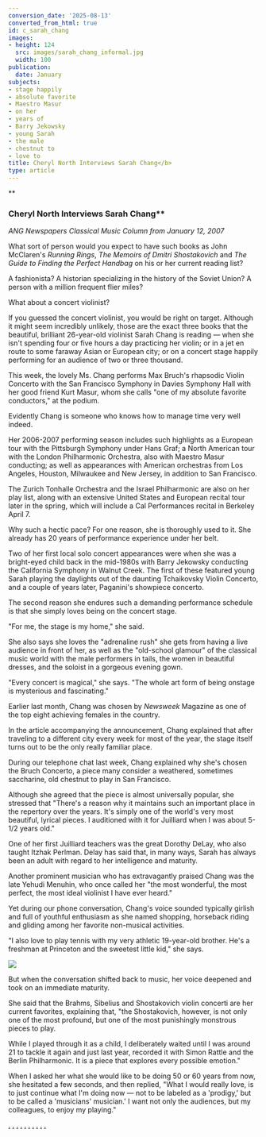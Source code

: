 ```yaml
---
conversion_date: '2025-08-13'
converted_from_html: true
id: c_sarah_chang
images:
- height: 124
  src: images/sarah_chang_informal.jpg
  width: 100
publication:
  date: January
subjects:
- stage happily
- absolute favorite
- Maestro Masur
- on her
- years of
- Barry Jekowsky
- young Sarah
- the male
- chestnut to
- love to
title: Cheryl North Interviews Sarah Chang</b>
type: article
---
```


**
### Cheryl North Interviews Sarah Chang**

*ANG Newspapers Classical Music
 Column from January 12, 2007*

What sort of person would you expect to have such books as John McClaren's *Running Rings*, *The Memoirs of Dmitri Shostakovich* and *The Guide to Finding the Perfect Handbag* on his or her current reading list?

 A fashionista? A historian specializing in the history of the Soviet Union? A person with a million frequent flier miles?

 What about a concert violinist?

 If you guessed the concert violinist, you would be right on target. Although it might seem incredibly unlikely, those are the exact three books that the beautiful, brilliant 26-year-old violinist Sarah Chang is reading — when she isn't spending four or five hours a day practicing her violin; or in a jet en route to some faraway Asian or European city; or on a concert stage happily performing for an audience of two or three thousand.

 This week, the lovely Ms. Chang performs Max Bruch's rhapsodic Violin Concerto with the San Francisco Symphony in Davies Symphony Hall with her good friend Kurt Masur, whom she calls "one of my absolute favorite conductors," at the podium.

 Evidently Chang is someone who knows how to manage time very well indeed.

 Her 2006-2007 performing season includes such highlights as a European tour with the Pittsburgh Symphony under Hans Graf; a North American tour with the London Philharmonic Orchestra, also with Maestro Masur conducting; as well as appearances with American orchestras from Los Angeles, Houston, Milwaukee and New Jersey, in addition to San Francisco.

 The Zurich Tonhalle Orchestra and the Israel Philharmonic are also on her play list, along with an extensive United States and European recital tour later in the spring, which will include a Cal Performances recital in Berkeley April 7.

 Why such a hectic pace? For one reason, she is thoroughly used to it. She already has 20 years of performance experience under her belt.

 Two of her first local solo concert appearances were when she was a bright-eyed child back in the mid-1980s with Barry Jekowsky conducting the California Symphony in Walnut Creek. The first of these featured young Sarah playing the daylights out of the daunting Tchaikovsky Violin Concerto, and a couple of years later, Paganini's showpiece concerto.

 The second reason she endures such a demanding performance schedule is that she simply loves being on the concert stage.

 "For me, the stage is my home," she said.

 She also says she loves the "adrenaline rush" she gets from having a live audience in front of her, as well as the "old-school glamour" of the classical music world with the male performers in tails, the women in beautiful dresses, and the soloist in a gorgeous evening gown.

 "Every concert is magical," she says. "The whole art form of being onstage is mysterious and fascinating."

 Earlier last month, Chang was chosen by *Newsweek* Magazine as one of the top eight achieving females in the country.

 In the article accompanying the announcement, Chang explained that after traveling to a different city every week for most of the year, the stage itself turns out to be the only really familiar place.

 During our telephone chat last week, Chang explained why she's chosen the Bruch Concerto, a piece many consider a weathered, sometimes saccharine, old chestnut to play in San Francisco.

 Although she agreed that the piece is almost universally popular, she stressed that "There's a reason why it maintains such an important place in the repertory over the years. It's simply one of the world's very most beautiful, lyrical pieces. I auditioned with it for Juilliard when I was about 5-1/2 years old."

 One of her first Juilliard teachers was the great Dorothy DeLay, who also taught Itzhak Perlman. Delay has said that, in many ways, Sarah has always been an adult with regard to her intelligence and maturity.

 Another prominent musician who has extravagantly praised Chang was the late Yehudi Menuhin, who once called her "the most wonderful, the most perfect, the most ideal violinist I have ever heard."

 Yet during our phone conversation, Chang's voice sounded typically girlish and full of youthful enthusiasm as she named shopping, horseback riding and gliding among her favorite non-musical activities.

 "I also love to play tennis with my very athletic 19-year-old brother. He's a freshman at Princeton and the sweetest little kid," she says.

![](images/sarah_chang_informal.jpg)

 But when the conversation shifted back to music, her voice deepened and took on an immediate maturity.

 She said that the Brahms, Sibelius and Shostakovich violin concerti are her current favorites, explaining that, "the Shostakovich, however, is not only one of the most profound, but one of the most punishingly monstrous pieces to play.

 While I played through it as a child, I deliberately waited until I was around 21 to tackle it again and just last year, recorded it with Simon Rattle and the Berlin Philharmonic. It is a piece that explores every possible emotion."

 When I asked her what she would like to be doing 50 or 60 years from now, she hesitated a few seconds, and then replied, "What I would really love, is to just continue what I'm doing now — not to be labeled as a 'prodigy,' but to be called a 'musicians' musician.' I want not only the audiences, but my colleagues, to enjoy my playing."

[.](http://www.dunningmarketing.com/) [.](http://www.witnessamerica.com/) [.](http://www.witnessamerica.com/camcorders) [.](http://www.ksql.com/) [.](http://www.ascendaviation.com/) [.](http://www.echovalleysupply.com/) [.](http://www.northworks.net/) [.](http://www.attainia.com/) [.](http://www.briandunning.com/) [.](http://www.rolandovillazon.com/)